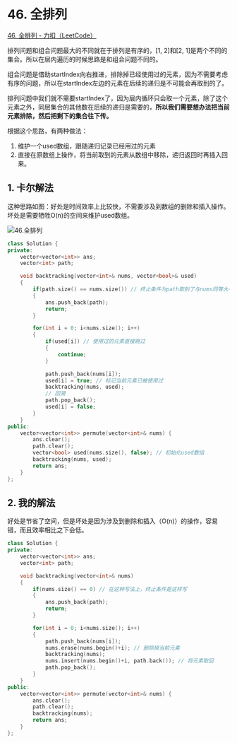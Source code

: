 # 46. 全排列

[46. 全排列 - 力扣（LeetCode）](https://leetcode.cn/problems/permutations/)



排列问题和组合问题最大的不同就在于排列是有序的，[1, 2]和[2, 1]是两个不同的集合。所以在层内遍历的时候思路是和组合问题不同的。

组合问题是借助startIndex向右推进，排除掉已经使用过的元素，因为不需要考虑有序的问题，所以在startIndex左边的元素在后续的递归是不可能会再取到的了。

排列问题中我们就不需要startIndex了，因为层内循环只会取一个元素，除了这个元素之外，同层集合的其他数在后续的递归是需要的，**所以我们需要想办法把当前元素排除，然后把剩下的集合往下传。**

根据这个思路，有两种做法：

1. 维护一个used数组，跟随递归记录已经用过的元素
2. 直接在原数组上操作，将当前取到的元素从数组中移除，递归返回时再插入回来。

## 1. 卡尔解法

这种思路如图：好处是时间效率上比较快，不需要涉及到数组的删除和插入操作。坏处是需要牺牲O(n)的空间来维护used数组。

![46.全排列](https://code-thinking-1253855093.file.myqcloud.com/pics/20211027181706.png)

```c++
class Solution {
private:
    vector<vector<int>> ans;
    vector<int> path;

    void backtracking(vector<int>& nums, vector<bool>& used)
    {
        if(path.size() == nums.size()) // 终止条件为path取到了与nums同等大小的集合
        {
            ans.push_back(path);
            return;
        }

        for(int i = 0; i<nums.size(); i++)
        {
            if(used[i]) // 使用过的元素直接跳过
            {
                continue;
            }

            path.push_back(nums[i]);
            used[i] = true; // 标记当前元素已被使用过
            backtracking(nums, used);
            // 回溯
            path.pop_back();
            used[i] = false;
        }
    }
public:
    vector<vector<int>> permute(vector<int>& nums) {
        ans.clear();
        path.clear();
        vector<bool> used(nums.size(), false); // 初始化used数组
        backtracking(nums, used);
        return ans;
    }
};
```



## 2. 我的解法

好处是节省了空间，但是坏处是因为涉及到删除和插入（O(n)）的操作，容易错，而且效率相比之下会低。

```c++
class Solution {
private:
    vector<vector<int>> ans;
    vector<int> path;

    void backtracking(vector<int>& nums)
    {
        if(nums.size() == 0) // 在这种写法上，终止条件是这样写
        {
            ans.push_back(path);
            return;
        }

        for(int i = 0; i<nums.size(); i++)
        {
            path.push_back(nums[i]);
            nums.erase(nums.begin()+i); // 删除掉当前元素
            backtracking(nums);
            nums.insert(nums.begin()+i, path.back()); // 将元素取回
            path.pop_back();
        }
    }
public:
    vector<vector<int>> permute(vector<int>& nums) {
        ans.clear();
        path.clear();
        backtracking(nums);
        return ans;
    }
};
```

